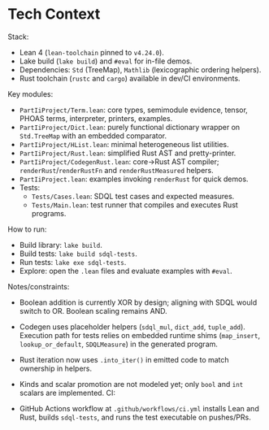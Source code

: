 # Tech Context

Stack:

- Lean 4 (`lean-toolchain` pinned to `v4.24.0`).
- Lake build (`lake build`) and `#eval` for in-file demos.
- Dependencies: `Std` (TreeMap), `Mathlib` (lexicographic ordering helpers).
- Rust toolchain (`rustc` and `cargo`) available in dev/CI environments.

Key modules:

- `PartIiProject/Term.lean`: core types, semimodule evidence, tensor, PHOAS terms, interpreter, printers, examples.
- `PartIiProject/Dict.lean`: purely functional dictionary wrapper on `Std.TreeMap` with an embedded comparator.
- `PartIiProject/HList.lean`: minimal heterogeneous list utilities.
- `PartIiProject/Rust.lean`: simplified Rust AST and pretty-printer.
- `PartIiProject/CodegenRust.lean`: core→Rust AST compiler; `renderRust`/`renderRustFn` and `renderRustMeasured` helpers.
- `PartIiProject.lean`: examples invoking `renderRust` for quick demos.
- Tests:
  - `Tests/Cases.lean`: SDQL test cases and expected measures.
  - `Tests/Main.lean`: test runner that compiles and executes Rust programs.

How to run:

- Build library: `lake build`.
- Build tests: `lake build sdql-tests`.
- Run tests: `lake exe sdql-tests`.
- Explore: open the `.lean` files and evaluate examples with `#eval`.

Notes/constraints:

- Boolean addition is currently XOR by design; aligning with SDQL would switch to OR. Boolean scaling remains AND.
- Codegen uses placeholder helpers (`sdql_mul`, `dict_add`, `tuple_add`). Execution path for tests relies on embedded runtime shims (`map_insert`, `lookup_or_default`, `SDQLMeasure`) in the generated program.
- Rust iteration now uses `.into_iter()` in emitted code to match ownership in helpers.
- Kinds and scalar promotion are not modeled yet; only `bool` and `int` scalars are implemented.
CI:

- GitHub Actions workflow at `.github/workflows/ci.yml` installs Lean and Rust, builds `sdql-tests`, and runs the test executable on pushes/PRs.
